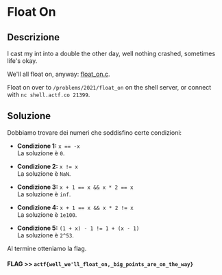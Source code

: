 # Float On

## Descrizione

I cast my int into a double the other day, well nothing crashed, sometimes life's okay.

We'll all float on, anyway: [float_on.c](float_on.c).

Float on over to `/problems/2021/float_on` on the shell server, or connect with `nc shell.actf.co 21399`.

## Soluzione

Dobbiamo trovare dei numeri che soddisfino certe condizioni:

* **Condizione 1:** `x == -x` \
La soluzione è `0`.

* **Condizione 2:** `x != x` \
La soluzione è `NaN`.

* **Condizione 3:** `x + 1 == x && x * 2 == x` \
La soluzione è `inf`.

* **Condizione 4:** `x + 1 == x && x * 2 != x` \
La soluzione è `1e100`.

* **Condizione 5:** `(1 + x) - 1 != 1 + (x - 1)` \
La soluzione è `2^53`.

Al termine otteniamo la flag.

#### **FLAG >>** `actf{well_we'll_float_on,_big_points_are_on_the_way}`

